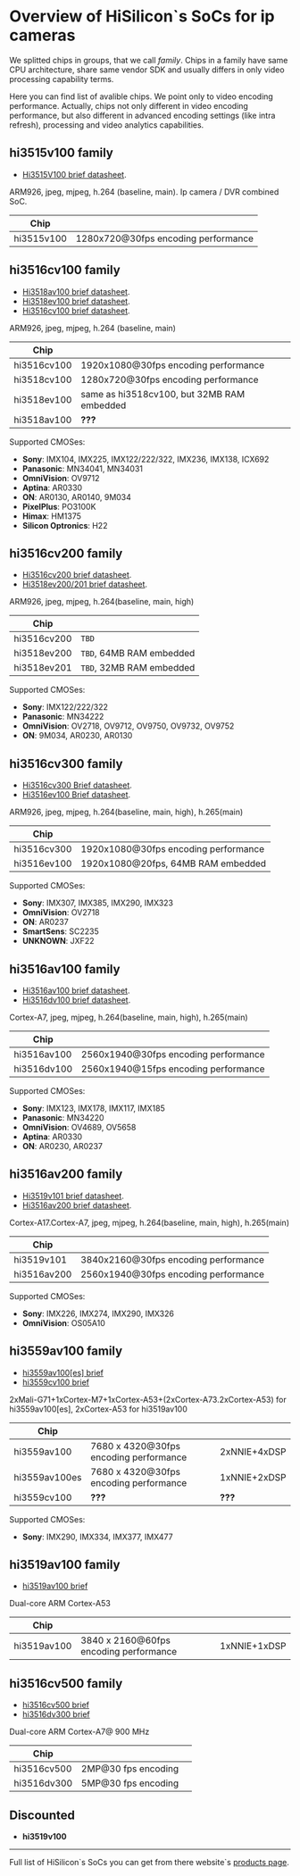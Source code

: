 # Overview of HiSilicon`s SoCs for ip cameras

We splitted chips in groups, that we call *family*. Chips in a family have same CPU architecture, share same vendor SDK and 
usually differs in only video processing capability terms. 

Here you can find list of avalible chips. We point only to video encoding performance. 
Actually, chips not only different in video encoding performance, but also different in advanced encoding settings (like intra refresh), 
processing and video analytics capabilities.

## hi3515v100 family

* [Hi3515V100 brief datasheet](/hardware/briefs/hi3515v100.pdf).

ARM926, jpeg, mjpeg, h.264 (baseline, main). Ip camera / DVR combined SoC.


|Chip| |
|----|--|
|hi3515v100|1280x720@30fps encoding performance|


## hi3516cv100 family 

* [Hi3518av100 brief datasheet](/hardware/briefs/hi3518av100.pdf).
* [Hi3518ev100 brief datasheet](/hardware/briefs/hi3518ev100.pdf).
* [Hi3516cv100 brief datasheet](/hardware/briefs/hi3516cv100.pdf).

ARM926, jpeg, mjpeg, h.264 (baseline, main)

|Chip| |
|----|--|
|hi3516cv100|1920x1080@30fps encoding performance|
|hi3518cv100|1280x720@30fps encoding performance|
|hi3518ev100|same as hi3518cv100, but 32MB RAM embedded|
|hi3518av100|**???**|

Supported CMOSes:

* **Sony**: IMX104, IMX225, IMX122/222/322, IMX236, IMX138, ICX692
* **Panasonic**: MN34041, MN34031
* **OmniVision**: OV9712
* **Aptina**: AR0330
* **ON**: AR0130, AR0140, 9M034
* **PixelPlus**: PO3100K
* **Himax**: HM1375
* **Silicon Optronics**: H22

## hi3516cv200 family

* [Hi3516cv200 brief datasheet](/hardware/briefs/hi3516cv200.pdf).
* [Hi3518ev200/201 brief datasheet](/hardware/briefs/hi3518ev200.pdf).

ARM926, jpeg, mjpeg, h.264(baseline, main, high)

|Chip| |
|----|--|
|hi3516cv200|`TBD` |
|hi3518ev200|`TBD`, 64MB RAM embedded|
|hi3518ev201|`TBD`, 32MB RAM embedded|

Supported CMOSes:

* **Sony**: IMX122/222/322
* **Panasonic**: MN34222
* **OmniVision**: OV2718, OV9712, OV9750, OV9732, OV9752
* **ON**: 9M034, AR0230, AR0130 

## hi3516cv300 family
* [Hi3516cv300 Brief datasheet](/hardware/briefs/hi3516cv300.pdf).
* [Hi3516ev100 Brief datasheet](/hardware/briefs/hi3516ev100.pdf).

ARM926, jpeg, mjpeg, h.264(baseline, main, high), h.265(main)

|Chip| |
|----|--|
|hi3516cv300|1920x1080@30fps encoding performance |
|hi3516ev100|1920x1080@20fps, 64MB RAM embedded|

Supported CMOSes:

* **Sony**: IMX307, IMX385, IMX290, IMX323
* **OmniVision**: OV2718
* **ON**: AR0237
* **SmartSens**: SC2235
* **UNKNOWN**: JXF22

## hi3516av100 family
* [Hi3516av100 brief datasheet](/hardware/briefs/hi3516av100.pdf).
* [Hi3516dv100 brief datasheet](/hardware/briefs/hi3516dv100.pdf).

Cortex-A7, jpeg, mjpeg, h.264(baseline, main, high), h.265(main)

|Chip| |
|----|--|
|hi3516av100|2560x1940@30fps encoding performance|
|hi3516dv100|2560x1940@15fps encoding performance|

Supported CMOSes:

* **Sony**: IMX123, IMX178, IMX117, IMX185
* **Panasonic**: MN34220
* **OmniVision**: OV4689, OV5658
* **Aptina**: AR0330
* **ON**: AR0230, AR0237

## hi3516av200 family
* [Hi3519v101 brief datasheet](/hardware/briefs/hi3519v101.pdf).
* [Hi3516av200 brief datasheet](/hardware/briefs/hi3516av200.pdf).

Cortex-A17.Cortex-A7, jpeg, mjpeg, h.264(baseline, main, high), h.265(main)

|Chip| |
|----|---|
|hi3519v101|3840x2160@30fps encoding performance|
|hi3516av200|2560x1940@30fps encoding performance |

Supported CMOSes:

* **Sony**: IMX226, IMX274, IMX290, IMX326
* **OmniVision**: OS05A10  

## hi3559av100 family

* [hi3559av100[es] brief](/hardware/briefs/hi3559av100.pdf)
* [hi3559cv100 brief](/hardware/briefs/hi3559cv100.pdf)

2xMali-G71+1xCortex-M7+1xCortex-A53+(2xCortex-A73.2xCortex-A53) for hi3559av100[es], 2xCortex-A53 for hi3519av100

|Chip| | |
|----|---|--|
|hi3559av100|7680 x 4320@30fps encoding performance| 2xNNIE+4xDSP |
|hi3559av100es|7680 x 4320@30fps encoding performance| 1xNNIE+2xDSP |
|hi3559cv100| **???** | **???** |

Supported CMOSes:

* **Sony**: IMX290, IMX334, IMX377, IMX477

## hi3519av100 family

* [hi3519av100 brief](/hardware/briefs/hi3519av100.pdf)

Dual-core ARM Cortex-A53

|Chip| | |
|----|---|--|
|hi3519av100|3840 x 2160@60fps encoding performance| 1xNNIE+1xDSP |


## hi3516cv500 family

* [hi3516cv500 brief](/hardware/briefs/hi3516cv500.pdf)
* [hi3516dv300 brief](/hardware/briefs/hi3516dv300.pdf)

Dual-core ARM Cortex-A7@ 900 MHz

|Chip| | |
|----|---|--|
|hi3516cv500| 2MP@30 fps encoding | |
|hi3516dv300| 5MP@30 fps encoding | |


## Discounted

* **hi3519v100**

-----

Full list of HiSilicon\`s SoCs you can get from there website\`s [products page](http://www.hisilicon.com/en/Products).

